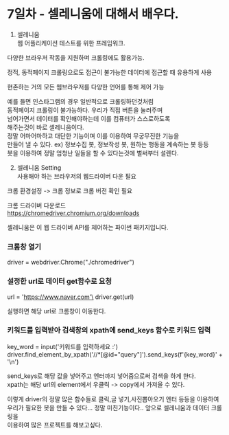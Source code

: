 # 7일차 - 셀레니움에 대해서 배우다.

1. 셀레니움\
웹 어플리케이션 테스트를 위한 프레임워크. 

다양한 브라우저 작동을 지원하며 크롤링에도 활용가능.

정적, 동적페이지 크롤링으로도 접근이 불가능한 데이터에 접근할 때 유용하게 사용

현존하는 거의 모든 웹브라우저를 다양한 언어를 통해 제어 가능

예를 들면 인스타그램의 경우 일반적으로 크롤링하던것처럼 \
동적페이지 크롤링이 불가능하다. 우리가 직접 버튼을 눌러주며\
넘어가면서 데이터를 확인해야하는데 이를 컴퓨터가 스스로하도록\
해주는것이 바로 셀레니움이다. \
정말 어마어마하고 대단한 기능이며 이를 이용하여 무궁무진한 기능을\
만들어 낼 수 있다. ex) 정보수집 봇, 정보작성 봇, 원하는 행동을 계속하는 봇 등등\
봇을 이용하여 정말 엄청난 일들을 할 수 있다는것에 벌써부터 설렌다.

2. 셀레니움 Setting\
사용해야 하는 브라우저의 웹드라이버 다운 필요

크롬 환경설정 -> 크롬 정보로 크롬 버전 확인 필요

크롬 드라이버 다운로드\
https://chromedriver.chromium.org/downloads

셀레니움은 이 웹 드라이버 API를 제어하는 파이썬 패키지입니다.

### 크롬창 열기
driver = webdriver.Chrome("./chromedriver")

### 설정한 url로 데이터 get함수로 요청
url = 'https://www.naver.com'\
driver.get(url)

실행하면 해당 url로 크롬창이 이동한다.

### 키워드를 입력받아 검색창의 xpath에 send_keys 함수로 키워드 입력 
key_word = input('키워드를 입력하세요 :')\
driver.find_element_by_xpath('//*[@id="query"]').send_keys(f'{key_word}' + '\n')

send_keys로 해당 값을 넣어주고 엔터까지 넣어줌으로써 검색을 하게 한다.\
xpath는 해당 url의 element에서 우클릭 -> copy에서 가져올 수 있다.

이렇게 driver의 정말 많은 함수들로 클릭,글 넣기,사진뽑아오기 엔터 등등을 이용하여\
우리가 필요한 봇을 만들 수 있다... 정말 미친기능이다.. 앞으로 셀레니움과 데이터 크롤링을\
이용하여 많은 프로젝트를 해보고싶다.
